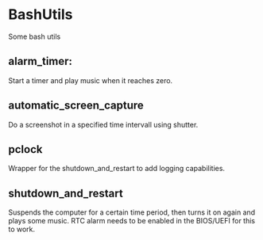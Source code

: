 # BashUtils
Some bash utils

## alarm_timer:
Start a timer and play music when it reaches zero.

## automatic_screen_capture
Do a screenshot in a specified time intervall using shutter.

## pclock
Wrapper for the shutdown_and_restart to add logging capabilities.

## shutdown_and_restart
Suspends the computer for a certain time period, then turns it on again and plays some music. RTC alarm needs to be enabled in the BIOS/UEFI for this to work.
